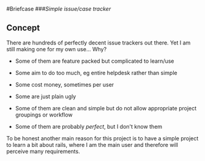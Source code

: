 #Briefcase
###*Simple issue/case tracker*

## Concept

There are hundreds of perfectly decent issue trackers out there. Yet I am still making one for my own use... Why?

* Some of them are feature packed but complicated to learn/use
* Some aim to do too much, eg entire helpdesk rather than simple
* Some cost money, sometimes per user
* Some are just plain ugly
* Some of them are clean and simple but do not allow appropriate project groupings or workflow

* Some of them are probably *perfect*, but I don't know them


To be honest another main reason for this project is to have a simple project to learn a bit about rails, where I am the main user and therefore will perceive many requirements.


